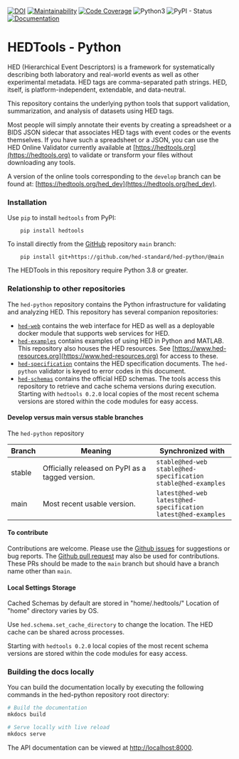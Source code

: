 [![DOI](https://zenodo.org/badge/DOI/10.5281/zenodo.8056010.svg)](https://doi.org/10.5281/zenodo.8056010)
[![Maintainability](https://qlty.sh/gh/hed-standard/projects/hed-python/maintainability.svg)](https://qlty.sh/gh/hed-standard/projects/hed-python)
[![Code Coverage](https://qlty.sh/gh/hed-standard/projects/hed-python/coverage.svg)](https://qlty.sh/gh/hed-standard/projects/hed-python)
![Python3](https://img.shields.io/badge/python->=3.9-yellow.svg)
![PyPI - Status](https://img.shields.io/pypi/v/hedtools)
[![Documentation](https://img.shields.io/badge/docs-hedtags.org-blue.svg)](https://www.hedtags.org/hed-python)

# HEDTools - Python
HED (Hierarchical Event Descriptors) is a framework for systematically describing
both laboratory and real-world events as well as other experimental metadata.
HED tags are comma-separated path strings.
HED, itself, is platform-independent, extendable, and data-neutral. 

This repository contains the underlying python tools that support validation,
summarization, and analysis of datasets using HED tags.

Most people will simply annotate their events by creating a spreadsheet
or a BIDS JSON sidecar that associates HED tags with event codes or the events themselves.
If you have such a spreadsheet or a JSON, 
you can use the HED Online Validator currently available at 
[https://hedtools.org](https://hedtools.org) to validate or transform
your files without downloading any tools. 

A version of the online tools corresponding to the `develop` branch can be found at:
[https://hedtools.org/hed_dev](https://hedtools.org/hed_dev).

### Installation
Use `pip` to install `hedtools` from PyPI:

   ```
       pip install hedtools
   ```

To install directly from the 
[GitHub](https://github.com/hed-standard/hed-python) repository `main` branch:

   ```
       pip install git+https://github.com/hed-standard/hed-python/@main
   ```

The HEDTools in this repository require Python 3.8 or greater.

### Relationship to other repositories

The `hed-python` repository contains the Python infrastructure for validating
and analyzing HED. This repository has several companion repositories:
- [`hed-web`](https://github.com/hed-standard/hed-web) contains the web interface
for HED as well as a deployable docker module that supports web services for HED.  
- [`hed-examples`](https://github.com/hed-standard/hed-examples) contains examples of
using HED in Python and MATLAB. This repository also houses the HED resources.
See [https://www.hed-resources.org](https://www.hed-resources.org) for access to these.
- [`hed-specification`](https://github.com/hed-standard/hed-specification) contains
the HED specification documents. The `hed-python` validator is keyed to error codes
in this document.
- [`hed-schemas`](https://github.com/hed-standard/hed-schemas) contains
the official HED schemas. The tools access this repository to retrieve and cache schema versions
during execution. Starting with `hedtools 0.2.0` local copies of the most recent schema versions
are stored within the code modules for easy access.

#### Develop versus main versus stable branches

The `hed-python` repository

| Branch  |  Meaning | Synchronized with |
|---------| -------- | ------------------ |
| stable  | Officially released on PyPI as a tagged version. | `stable@hed-web`<br/>`stable@hed-specification`<br/>`stable@hed-examples` |
| main    | Most recent usable version. | `latest@hed-web`<br/>`latest@hed-specification`<br/>`latest@hed-examples` |


#### To contribute

Contributions are welcome.
Please use the [Github issues](https://github.com/hed-standard/hed-python/issues)
for suggestions or bug reports.
The [Github pull request](https://github.com/hed-standard/hed-python/pulls)
may also be used for contributions.
These PRs should be made to the `main` branch but should have a branch name other than `main`.

#### Local Settings Storage
Cached Schemas by default are stored in "home/.hedtools/" 
Location of "home" directory varies by OS.

Use `hed.schema.set_cache_directory` to change the location.
The HED cache can be shared across processes.

Starting with `hedtools 0.2.0` local copies of the most recent schema versions
are stored within the code modules for easy access.  

### Building the docs locally

You can build the documentation locally by executing the following commands in the hed-python repository root directory:

```bash
# Build the documentation
mkdocs build

# Serve locally with live reload
mkdocs serve
```
The API documentation can be viewed at [ http://localhost:8000]( http://localhost:8000).

